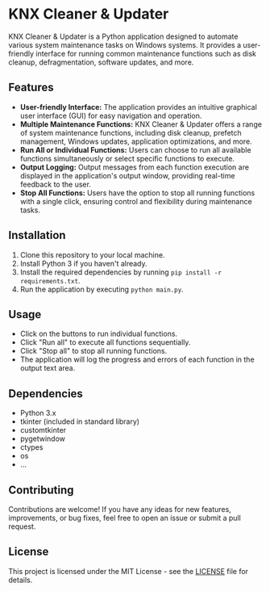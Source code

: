 # KNX Cleaner & Updater

KNX Cleaner & Updater is a Python application designed to automate various system maintenance tasks on Windows systems. It provides a user-friendly interface for running common maintenance functions such as disk cleanup, defragmentation, software updates, and more.

## Features

- **User-friendly Interface:** The application provides an intuitive graphical user interface (GUI) for easy navigation and operation.
- **Multiple Maintenance Functions:** KNX Cleaner & Updater offers a range of system maintenance functions, including disk cleanup, prefetch management, Windows updates, application optimizations, and more.
- **Run All or Individual Functions:** Users can choose to run all available functions simultaneously or select specific functions to execute.
- **Output Logging:** Output messages from each function execution are displayed in the application's output window, providing real-time feedback to the user.
- **Stop All Functions:** Users have the option to stop all running functions with a single click, ensuring control and flexibility during maintenance tasks.

## Installation

1. Clone this repository to your local machine.
2. Install Python 3 if you haven't already.
3. Install the required dependencies by running `pip install -r requirements.txt`.
4. Run the application by executing `python main.py`.

## Usage

- Click on the buttons to run individual functions.
- Click "Run all" to execute all functions sequentially.
- Click "Stop all" to stop all running functions.
- The application will log the progress and errors of each function in the output text area.

## Dependencies

- Python 3.x
- tkinter (included in standard library)
- customtkinter
- pygetwindow
- ctypes
- os
- ...

## Contributing

Contributions are welcome! If you have any ideas for new features, improvements, or bug fixes, feel free to open an issue or submit a pull request.

## License

This project is licensed under the MIT License - see the [LICENSE](LICENSE) file for details.